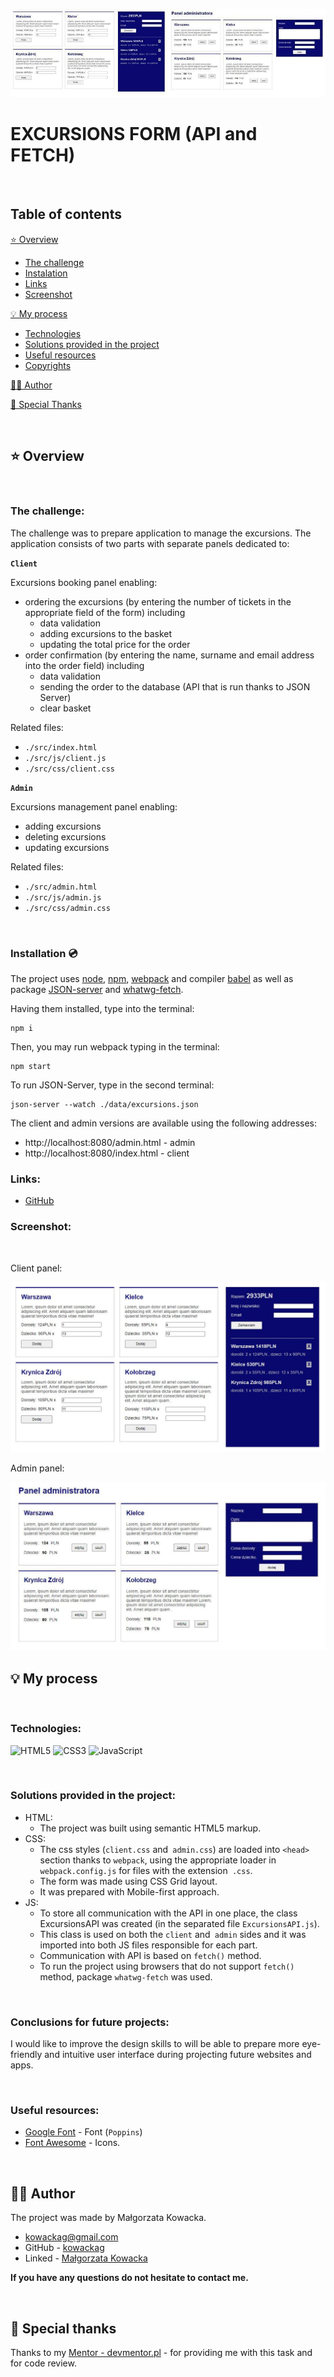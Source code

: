 ![top](./public/top.jpg)

# EXCURSIONS FORM (API and FETCH)

&nbsp;

## Table of contents

[⭐ Overview](#⭐-overview)
  - [The challenge](#the-challenge)
  - [Instalation](#Installation-💿)
  - [Links](#links)
  - [Screenshot](#screenshot)

[💡 My process](#💡-my-process)
  - [Technologies](#Technologies)
  - [Solutions provided in the project](#Solutions-provided-in-the-project)
  - [Useful resources](#useful-resources)
  - [Copyrights](#copyrights)

[🙋‍♂️ Author](#🙋‍♂️-author)

[👏 Special Thanks](#👏-special-thanks)

&nbsp;

## ⭐ Overview

&nbsp;

### **The challenge:**

The challenge was to prepare application to manage the excursions. 
The application consists of two parts with separate panels dedicated to:

**`Client`**

Excursions booking panel enabling:
- ordering the excursions (by entering the number of tickets in the appropriate field of the form) including
    - data validation
    - adding excursions to the basket
    - updating the total price for the order
- order confirmation (by entering the name, surname and email address into the order field) including
    - data validation
    - sending the order to the database (API that is run thanks to JSON Server)
    - clear basket

Related files:
* `./src/index.html`
* `./src/js/client.js`
* `./src/css/client.css`

**`Admin`**

Excursions management panel enabling:
- adding excursions
- deleting excursions
- updating excursions

Related files:
- `./src/admin.html`
- `./src/js/admin.js`
- `./src/css/admin.css`

&nbsp;

### **Installation 💿**

The project uses [node](https://nodejs.org/en/), [npm](https://www.npmjs.com/), [webpack](https://webpack.js.org/) and compiler [babel](https://babeljs.io/setup#installation) as well as package [JSON-server](https://www.npmjs.com/package/json-server) and [whatwg-fetch](https://github.com/github/fetch).

Having them installed, type into the terminal: 
```
npm i
```
Then, you may run webpack typing in the terminal:

```
npm start
```
To run JSON-Server, type in the second terminal:
``` 
json-server --watch ./data/excursions.json
```
The client and admin versions are available using the following addresses:
- http://localhost:8080/admin.html - admin
- http://localhost:8080/index.html - client



### **Links:**
- [GitHub](https://github.com/kowackag/Excursion-Form.git)

### **Screenshot:**

&nbsp;

Client panel: 

![Client panel](./public/screen1.JPG)

Admin panel:

![Admin panel](./public/screen2.JPG)
 
## 💡 My process

&nbsp;

### **Technologies:**

![HTML5](https://img.shields.io/badge/html5-%23E34F26.svg?style=for-the-badge&logo=html5&logoColor=white)
![CSS3](https://img.shields.io/badge/css3-%231572B6.svg?style=for-the-badge&logo=css3&logoColor=white)
![JavaScript](https://img.shields.io/badge/javascript-%23323330.svg?style=for-the-badge&logo=javascript&logoColor=%23F7DF1E)

&nbsp;
  
### **Solutions provided in the project:**
- HTML:
    - The project was built using semantic HTML5 markup.
- CSS:
    - The css styles (`client.css` and` admin.css`) are loaded into `<head>` section  thanks to `webpack`, using the appropriate loader in `webpack.config.js` for files with the extension` .css`.
    - The form was made using CSS Grid layout.
    - It was prepared with Mobile-first approach.
- JS:
    - To store all communication with the API in one place, the class ExcursionsAPI was created (in the separated file `ExcursionsAPI.js`).
    - This class is used on both the `client` and` admin` sides and it was imported into both JS files responsible for each part.
    - Communication with API is based on `fetch()` method.
    - To run the project using browsers that do not support `fetch()` method, package `whatwg-fetch` was used.

&nbsp;
 
### **Conclusions for future projects:** 

I would like to improve the design skills to will be able to prepare  more eye-friendly and intuitive user interface during projecting future websites and apps. 

&nbsp;

### **Useful resources:**

- [Google Font](https://fonts.google.com/specimen/Poppins) - Font (`Poppins`)
- [Font Awesome](https://fontawesome.com/) - Icons. 

&nbsp;

## 🙋‍♂️ Author

The project was made by Małgorzata Kowacka.
- kowackag@gmail.com
- GitHub - [kowackag](https://github.com/kowackag)
- Linked - [Małgorzata Kowacka](https://www.linkedin.com/in/ma%C5%82gorzata-kowacka-0258a812a/)

 **If you have any questions do not hesitate to contact me.**

&nbsp;

## 👏 Special thanks  
Thanks to my [Mentor - devmentor.pl](https://devmentor.pl/) - for providing me with this task and for code review.

